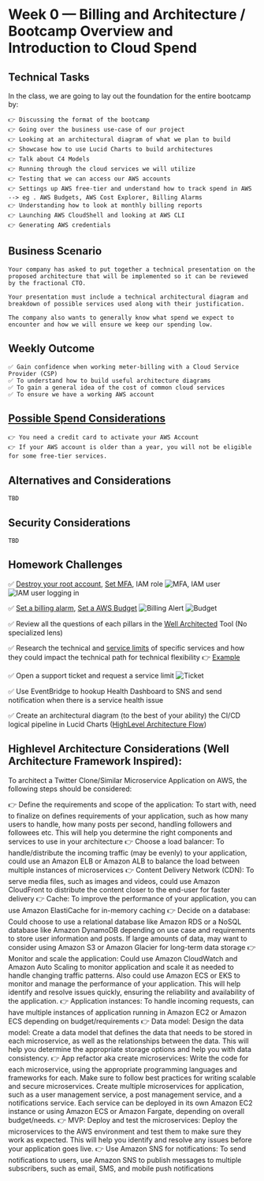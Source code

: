 # Week 0 — Billing and Architecture / Bootcamp Overview and Introduction to Cloud Spend
## Technical Tasks
In the class, we are going to lay out the foundation for the entire bootcamp by:
```
👉 Discussing the format of the bootcamp
👉 Going over the business use-case of our project
👉 Looking at an architectural diagram of what we plan to build
👉 Showcase how to use Lucid Charts to build architectures
👉 Talk about C4 Models
👉 Running through the cloud services we will utilize
👉 Testing that we can access our AWS accounts
👉 Settings up AWS free-tier and understand how to track spend in AWS --> eg . AWS Budgets, AWS Cost Explorer, Billing Alarms
👉 Understanding how to look at monthly billing reports
👉 Launching AWS CloudShell and looking at AWS CLI
👉 Generating AWS credentials
```
## Business Scenario
```
Your company has asked to put together a technical presentation on the proposed architecture that will be implemented so it can be reviewed by the fractional CTO.

Your presentation must include a technical architectural diagram and breakdown of possible services used along with their justification.

The company also wants to generally know what spend we expect to encounter and how we will ensure we keep our spending low.
```
## Weekly Outcome
```
✅ Gain confidence when working meter-billing with a Cloud Service Provider (CSP)
✅ To understand how to build useful architecture diagrams
✅ To gain a general idea of the cost of common cloud services
✅ To ensure we have a working AWS account
```
## [Possible Spend Considerations](https://docs.google.com/document/d/10Hec7Or1ZUedl0ye-05mVPhYFR5-ySh2K8ZbFqTxu1w/edit#bookmark=id.n67i8zg8ikxc)
```
👉 You need a credit card to activate your AWS Account
👉 If your AWS account is older than a year, you will not be eligible for some free-tier services.
```
## Alternatives and Considerations
```
TBD
```

## Security Considerations
```
TBD
```

## Homework Challenges

✅ [Destroy your root account](https://docs.aws.amazon.com/IAM/latest/UserGuide/id_root-user.html#id_root-user_manage_delete-key), [Set MFA](https://docs.aws.amazon.com/IAM/latest/UserGuide/id_credentials_mfa_enable_virtual.html), IAM role
![MFA, IAM user](https://github.com/DionneNoellaBarretto/aws-bootcamp-cruddur-2023/blob/main/_docs/Week0-%20IAM%20Logged%20in.png)
![IAM user logging in](https://github.com/DionneNoellaBarretto/aws-bootcamp-cruddur-2023/blob/main/_docs/Week0-%20IAM%20Login.png)

✅ [Set a billing alarm](https://docs.aws.amazon.com/AmazonCloudWatch/latest/monitoring/monitor_estimated_charges_with_cloudwatch.html#turning_on_billing_metrics), [Set a AWS Budget](https://docs.aws.amazon.com/cost-management/latest/userguide/budgets-create.html)
![Billing Alert](https://github.com/DionneNoellaBarretto/aws-bootcamp-cruddur-2023/blob/main/_docs/Week0-Billing%20Alerts.png)
![Budget](https://github.com/DionneNoellaBarretto/aws-bootcamp-cruddur-2023/blob/main/_docs/Week0-Budget.png)

✅ Review all the questions of each pillars in the [Well Architected](https://aws.amazon.com/architecture/well-architected/) Tool (No specialized lens)

✅ Research the technical and [service limits](https://docs.aws.amazon.com/general/latest/gr/aws_service_limits.html) of specific services and how they could impact the technical path for technical flexibility
 👉 [Example](https://github.com/DionneNoellaBarretto/aws-bootcamp-cruddur-2023/blob/main/_docs/Service%20Limit%20Checks.xlsx)

✅ Open a support ticket and request a service limit
![Ticket](https://github.com/DionneNoellaBarretto/aws-bootcamp-cruddur-2023/blob/main/_docs/Week0-SupportCe-Limit%20Increase.png)

✅ Use EventBridge to hookup Health Dashboard to SNS and send notification when there is a service health issue

✅ Create an architectural diagram (to the best of your ability) the CI/CD logical pipeline in Lucid Charts
 ([HighLevel Architecture Flow](https://lucid.app/lucidchart/8dd4bb31-a6b9-480b-986f-65f8256dc229/edit?invitationId=inv_743505e2-23ee-42d6-84dc-aabcde24a6d3))

## Highlevel Architecture Considerations (Well Architecture Framework Inspired):

To architect a Twitter Clone/Similar Microservice Application on AWS, the following steps should be considered:

👉 Define the requirements and scope of the application: To start with, need to finalize on defines requirements of your application, such as how many users to handle, how many posts per second, handling followers and followees etc. This will help you determine the right components and services to use in your architecture
👉 Choose a load balancer: To handle/distribute the incoming traffic (may be evenly) to your application, could use an Amazon ELB or Amazon ALB to balance the load between multiple instances of microservices
👉 Content Delivery Network (CDN): To serve media files, such as images and videos, could use Amazon CloudFront to distribute the content closer to the end-user for faster delivery
👉 Cache: To improve the performance of your application, you can use Amazon ElastiCache for in-memory caching
👉 Decide on a database: Could choose to use a relational database like Amazon RDS or a NoSQL database like Amazon DynamoDB depending on use case and requirements to store user information and posts. If large amounts of data, may want to consider using Amazon S3 or Amazon Glacier for long-term data storage
👉 Monitor and scale the application: Could use Amazon CloudWatch and Amazon Auto Scaling to monitor application and scale it as needed to handle changing traffic patterns. Also could use Amazon ECS or EKS to monitor and manage the performance of your application. This will help identify and resolve issues quickly, ensuring the reliability and availability of the application.
👉 Application instances: To handle incoming requests, can have multiple instances of application running in Amazon EC2 or Amazon ECS depending on budget/requirements
👉 Data model: Design the data model: Create a data model that defines the data that needs to be stored in each microservice, as well as the relationships between the data. This will help you determine the appropriate storage options and help you with data consistency.
👉 App refactor aka create microservices: Write the code for each microservice, using the appropriate programming languages and frameworks for each. Make sure to follow best practices for writing scalable and secure microservices. Create multiple microservices for application, such as a user management service, a post management service, and a notifications service. Each service can be deployed in its own Amazon EC2 instance or using Amazon ECS or Amazon Fargate, depending on overall budget/needs.
👉  MVP: Deploy and test the microservices: Deploy the microservices to the AWS environment and test them to make sure they work as expected. This will help you identify and resolve any issues before your application goes live.
👉 Use Amazon SNS for notifications: To send notifications to users, use Amazon SNS to publish messages to multiple subscribers, such as email, SMS, and mobile push notifications